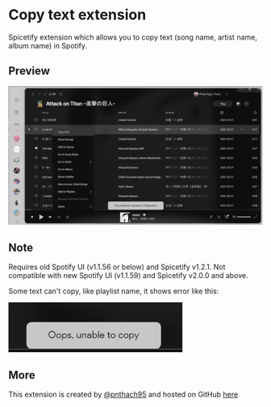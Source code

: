 # Copy text extension

Spicetify extension which allows you to copy text (song name, artist name, album name) in Spotify.

## Preview

![Screenshot](screenshot.png)

## Note

Requires old Spotify UI (v1.1.56 or below) and Spicetify v1.2.1. Not compatible with new Spotify UI (v1.1.59) and Spicetify v2.0.0 and above.

Some text can't copy, like playlist name, it shows error like this:

![error](error.png)

## More

This extension is created by [@pnthach95](https://github.com/pnthach95) and hosted on GitHub [here](https://github.com/pnthach95/spicetify-extensions)

